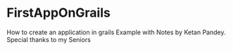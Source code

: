 # FirstAppOnGrails
How to create an application in grails Example with Notes by Ketan Pandey. Special thanks to my Seniors
